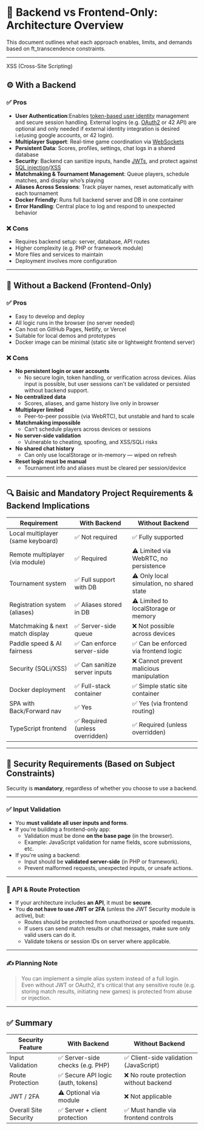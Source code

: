 
# 🧠 Backend vs Frontend-Only: Architecture Overview

This document outlines what each approach enables, limits, and demands based on ft_transcendence constraints.

---
 XSS (Cross-Site Scripting)
## ⚙️ With a Backend

### ✅ Pros
- **User Authentication**:Enables <a href="Definitions.md#token-based-authentication " title="A method where users are identified using a temporary, secure token (like a string or ID) issued after login.">token-based user identity</a> management and secure session handling. External logins (e.g. <a href="Definitions.md#oauth2" title="Secure login protocol used for verifying external identities.">OAuth2</a> or 42 API) are optional and only needed if external identity integration is desired i.e(using google accounts, or 42 login).
- **Multiplayer Support**: Real-time game coordination via <a href="Definitions.md#websockets " title="Real-time connection channel between frontend and backend, used for live updates like gameplay, chat, or notifications.">WebSockets</a>
- **Persistent Data**: Scores, profiles, settings, chat logs in a shared database
- **Security**: Backend can sanitize inputs, handle  <a href="Definitions.md#jwt " title="a string token sent to the client after login, used to identify the client.">JWTs</a>, and protect against  <a href="Definitions.md#sql-injection " title="Occurs when malicious input gets sent to your database without being filtered..">SQL injection</a>/<a href="Definitions.md#xss-cross-site-scripting " title="Occurs when malicious input  gets inserted into HTML without being filtered">XSS</a>
- **Matchmaking & Tournament Management**: Queue players, schedule matches, and display who’s playing
- **Aliases Across Sessions**: Track player names, reset automatically with each tournament
- **Docker Friendly**: Runs full backend server and DB in one container
- **Error Handling**: Central place to log and respond to unexpected behavior

### ❌ Cons
- Requires backend setup: server, database, API routes
- Higher complexity (e.g. PHP or framework module)
- More files and services to maintain
- Deployment involves more configuration

---

## 🧁 Without a Backend (Frontend-Only)

### ✅ Pros
- Easy to develop and deploy
- All logic runs in the browser (no server needed)
- Can host on GitHub Pages, Netlify, or Vercel
- Suitable for local demos and prototypes
- Docker image can be minimal (static site or lightweight frontend server)

### ❌ Cons
- **No persistent login or user accounts**
  - No secure login, token handling, or verification across devices. Alias input is possible, but user sessions can't be validated or persisted without backend support.
- **No centralized data**
  - Scores, aliases, and game history live only in browser
- **Multiplayer limited**
  - Peer-to-peer possible (via WebRTC), but unstable and hard to scale
- **Matchmaking impossible**
  - Can’t schedule players across devices or sessions
- **No server-side validation**
  - Vulnerable to cheating, spoofing, and XSS/SQLi risks
- **No shared chat history**
  - Can only use localStorage or in-memory — wiped on refresh
- **Reset logic must be manual**
  - Tournament info and aliases must be cleared per session/device

---

## 🔍 Baisic and Mandatory Project Requirements & Backend Implications

| Requirement                         | With Backend                               | Without Backend                                |
|------------------------------------|--------------------------------------------|------------------------------------------------|
| Local multiplayer (same keyboard)  | ✅ Not required                             | ✅ Fully supported                              |
| Remote multiplayer (via module)    | ✅ Required                                 | ⚠️ Limited via WebRTC, no persistence           |
| Tournament system                  | ✅ Full support with DB                     | ⚠️ Only local simulation, no shared state       |
| Registration system (aliases)      | ✅ Aliases stored in DB                     | ⚠️ Limited to localStorage or memory            |
| Matchmaking & next match display   | ✅ Server-side queue                        | ❌ Not possible across devices                  |
| Paddle speed & AI fairness         | ✅ Can enforce server-side                  | ✅ Can be enforced via frontend logic           |
| Security (SQLi/XSS)                | ✅ Can sanitize server inputs               | ❌ Cannot prevent malicious manipulation        |
| Docker deployment                  | ✅ Full-stack container                     | ✅ Simple static site container                 |
| SPA with Back/Forward nav          | ✅ Yes                                      | ✅ Yes (via frontend routing)                   |
| TypeScript frontend                | ✅ Required (unless overridden)             | ✅ Required (unless overridden)                 |

---

## 🔐 Security Requirements (Based on Subject Constraints)

Security is **mandatory**, regardless of whether you choose to use a backend.

---

### ✅ Input Validation
- You **must validate all user inputs and forms**.
- If you're building a frontend-only app:
  - Validation must be done **on the base page** (in the browser).
  - Example: JavaScript validation for name fields, score submissions, etc.
- If you're using a backend:
  - Input should be **validated server-side** (in PHP or framework).
  - Prevent malformed requests, unexpected inputs, or unsafe actions.

---

### 🧠 API & Route Protection
- If your architecture includes **an API**, it must be **secure**.
- You **do not have to use JWT or 2FA** (unless the JWT Security module is active), but:
  - Routes should be protected from unauthorized or spoofed requests.
  - If users can send match results or chat messages, make sure only valid users can do it.
  - Validate tokens or session IDs on server where applicable.

---

### ✍️ Planning Note
> You can implement a simple alias system instead of a full login.  
> Even without JWT or OAuth2, it's critical that any sensitive route (e.g. storing match results, initiating new games) is protected from abuse or injection.

---

## ✅ Summary
| Security Feature        | With Backend       | Without Backend       |
|------------------------|--------------------|------------------------|
| Input Validation        | ✅ Server-side checks (e.g. PHP) | ✅ Client-side validation (JavaScript) |
| Route Protection        | ✅ Secure API logic (auth, tokens) | ❌ No route protection without backend |
| JWT / 2FA               | ⚠️ Optional via module | ❌ Not applicable |
| Overall Site Security   | ✅ Server + client protection | ✅ Must handle via frontend controls |

